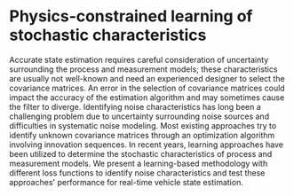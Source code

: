 # Physics-constrained learning of stochastic characteristics

Accurate state estimation requires careful consideration of uncertainty surrounding the process and measurement models; these characteristics are usually not well-known and need an experienced designer to select the covariance matrices. An error in the selection of covariance matrices could impact the accuracy of the estimation algorithm and may sometimes cause the filter to diverge. Identifying noise characteristics has long been a challenging problem due to uncertainty surrounding noise sources and difficulties in systematic noise modeling. Most existing approaches try to identify unknown covariance matrices through an optimization algorithm involving innovation sequences. In recent years, learning approaches have been utilized to determine the stochastic characteristics of process and measurement models. We present a learning-based methodology with different loss functions to identify noise characteristics and test these approaches' performance for real-time vehicle state estimation.


